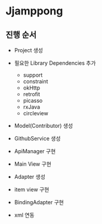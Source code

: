 # Jjamppong

## 진행 순서

- Project 생성
- 필요한 Library Dependencies 추가
  - support
  - constraint
  - okHttp
  - retrofit
  - picasso
  - rxJava
  - circleview
  
- Model(Contributor) 생성
- GithubService 생성
- ApiManager 구현
- Main View 구현
- Adapter 생성
- item view 구현
- BindingAdapter 구현
- xml 연동
